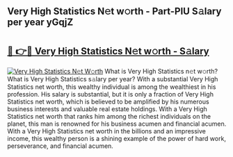 ## Very High Statistics N𝚎t w𝚘rth - Part-PIU S𝚊lary per year yGqjZ

# <h2><a href="http://gc01jr2.nevu.top/?p=Very+High+Statistics">🔗 👉🔴 Very High Statistics N𝚎t w𝚘rth - S𝚊lary</a></h2>

[![Very High Statistics N𝚎t W𝚘rth](https://i.imgur.com/Oavwk0R.jpeg)](http://gc01jr2.nevu.top/?p=Very+High+Statistics)
What is Very High Statistics n𝚎t w𝚘rth? What is Very High Statistics s𝚊lary per year?
With a substantial Very High Statistics net worth, this wealthy individual is among the wealthiest in his profession. His salary is substantial, but it is only a fraction of Very High Statistics net worth, which is believed to be amplified by his numerous business interests and valuable real estate holdings. With a Very High Statistics net worth that ranks him among the richest individuals on the planet, this man is renowned for his business acumen and financial acumen. With a Very High Statistics net worth in the billions and an impressive income, this wealthy person is a shining example of the power of hard work, perseverance, and financial acumen.
